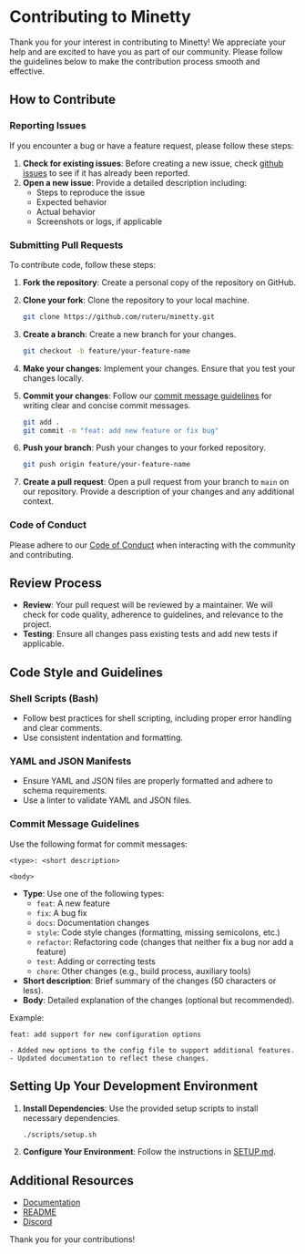 # Contributing to Minetty

Thank you for your interest in contributing to Minetty! We appreciate your help and are excited to have you as part of our community. Please follow the guidelines below to make the contribution process smooth and effective.

## How to Contribute

### Reporting Issues
If you encounter a bug or have a feature request, please follow these steps:
1. **Check for existing issues**: Before creating a new issue, check  [github issues](https://github.com/ruteru/minetty/issues) to see if it has already been reported.
2. **Open a new issue**: Provide a detailed description including:
   - Steps to reproduce the issue
   - Expected behavior
   - Actual behavior
   - Screenshots or logs, if applicable

### Submitting Pull Requests
To contribute code, follow these steps:
1. **Fork the repository**: Create a personal copy of the repository on GitHub.
2. **Clone your fork**: Clone the repository to your local machine.
   ```bash
   git clone https://github.com/ruteru/minetty.git
   ```
3. **Create a branch**: Create a new branch for your changes.
   ```bash
   git checkout -b feature/your-feature-name
   ```
4. **Make your changes**: Implement your changes. Ensure that you test your changes locally.

5. **Commit your changes**: Follow our [commit message guidelines](#commit-message-guidelines) for writing clear and concise commit messages.
   ```bash
   git add .
   git commit -m "feat: add new feature or fix bug"
   ```
6. **Push your branch**: Push your changes to your forked repository.
   ```bash
   git push origin feature/your-feature-name
   ```
7. **Create a pull request**: Open a pull request from your branch to `main` on our repository. Provide a description of your changes and any additional context.

### Code of Conduct
Please adhere to our [Code of Conduct](link-to-code-of-conduct) when interacting with the community and contributing.

## Review Process
- **Review**: Your pull request will be reviewed by a maintainer. We will check for code quality, adherence to guidelines, and relevance to the project.
- **Testing**: Ensure all changes pass existing tests and add new tests if applicable.

## Code Style and Guidelines

### Shell Scripts (Bash)
- Follow best practices for shell scripting, including proper error handling and clear comments.
- Use consistent indentation and formatting.

### YAML and JSON Manifests
- Ensure YAML and JSON files are properly formatted and adhere to schema requirements.
- Use a linter to validate YAML and JSON files.

### Commit Message Guidelines
Use the following format for commit messages:
```
<type>: <short description>

<body>
```
- **Type**: Use one of the following types:
  - `feat`: A new feature
  - `fix`: A bug fix
  - `docs`: Documentation changes
  - `style`: Code style changes (formatting, missing semicolons, etc.)
  - `refactor`: Refactoring code (changes that neither fix a bug nor add a feature)
  - `test`: Adding or correcting tests
  - `chore`: Other changes (e.g., build process, auxiliary tools)
- **Short description**: Brief summary of the changes (50 characters or less).
- **Body**: Detailed explanation of the changes (optional but recommended).

Example:
```
feat: add support for new configuration options

- Added new options to the config file to support additional features.
- Updated documentation to reflect these changes.
```

## Setting Up Your Development Environment
1. **Install Dependencies**: Use the provided setup scripts to install necessary dependencies.
   ```bash
   ./scripts/setup.sh
   ```
2. **Configure Your Environment**: Follow the instructions in [SETUP.md](link-to-setup-guide).

## Additional Resources
- [Documentation](./index.md)
- [README](./README.md)
- [Discord](link-to-chat)

Thank you for your contributions!
